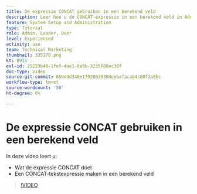 ```yaml
---
title: De expressie CONCAT gebruiken in een berekend veld
description: Leer hoe u de CONCAT-expressie in een berekend veld in Adobe gebruikt [!DNL Workfront].
feature: System Setup and Administration
type: Tutorial
role: Admin, Leader, User
level: Experienced
activity: use
team: Technical Marketing
thumbnail: 335178.png
kt: 8915
exl-id: 25223b40-1fef-4ae1-8a9b-3235f88ec30f
doc-type: video
source-git-commit: 650e4d346e1792863930dcebafacab4c88f2a8bc
workflow-type: tm+mt
source-wordcount: '50'
ht-degree: 0%

---
```


# De expressie CONCAT gebruiken in een berekend veld

In deze video leert u:

* Wat de expressie CONCAT doet
* Een CONCAT-tekstexpressie maken in een berekend veld

>[!VIDEO](https://video.tv.adobe.com/v/335178/?quality=12&learn=on)

